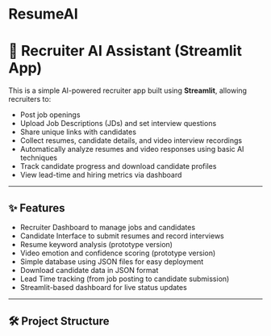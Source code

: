 # ResumeAI
# 🚀 Recruiter AI Assistant (Streamlit App)

This is a simple AI-powered recruiter app built using **Streamlit**, allowing recruiters to:
- Post job openings
- Upload Job Descriptions (JDs) and set interview questions
- Share unique links with candidates
- Collect resumes, candidate details, and video interview recordings
- Automatically analyze resumes and video responses using basic AI techniques
- Track candidate progress and download candidate profiles
- View lead-time and hiring metrics via dashboard

---

## ✨ Features

- Recruiter Dashboard to manage jobs and candidates
- Candidate Interface to submit resumes and record interviews
- Resume keyword analysis (prototype version)
- Video emotion and confidence scoring (prototype version)
- Simple database using JSON files for easy deployment
- Download candidate data in JSON format
- Lead Time tracking (from job posting to candidate submission)
- Streamlit-based dashboard for live status updates

---

## 🛠 Project Structure

